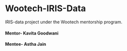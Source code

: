 # Wootech-IRIS-Data

IRIS-data project under the Wootech mentorship program.
#### Mentor- Kavita Goodwani
#### Mentee- Astha Jain

